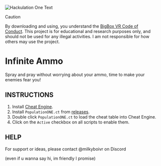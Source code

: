 ![Hackulation One Text](https://github.com/MilkyBoiVR/HackulationOne/assets/111146381/a57f5a32-c999-4d50-aaff-ef24c652b393)
> [!CAUTION]
> By downloading and using, you understand the [BigBox VR Code of Conduct](https://bigboxvr.com/code-of-conduct.html). This project is for educational and research purposes only, and should not be used for any illegal activities. I am not responsible for how others may use the project.

# **Infinite Ammo**
Spray and pray without worrying about your ammo, time to make your enemies fear you!

## **INSTRUCTIONS**

1. Install [Cheat Engine](https://www.cheatengine.org/).
2. Install `PopulationONE.ct` from [releases](https://github.com/MilkyBoiVR/Hackulation-One/releases/latest).
3. Double click `PopulationONE.ct` to load the cheat table into Cheat Engine.
4. Click on the `Active` checkbox on all scripts to enable them.

## **HELP**

For support or ideas, please contact @milkyboivr on Discord

(even if u wanna say hi, im friendly I promise)
